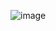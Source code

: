 ![image](https://github.com/CAFECA-IO/auditing_system/assets/59311328/db62a6a1-133f-4d6d-aa61-631174b624e2)

